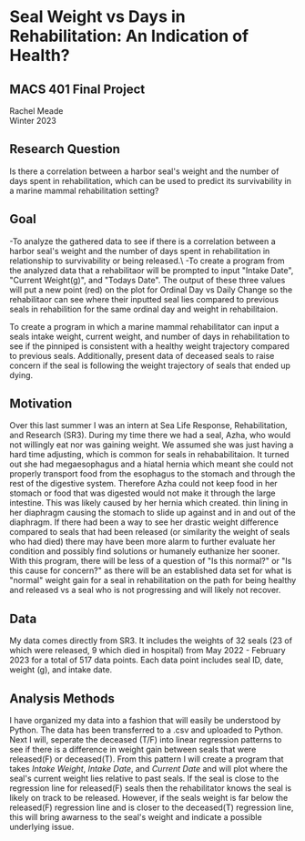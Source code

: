 # **Seal Weight vs Days in Rehabilitation: An Indication of Health?**
## MACS 401 Final Project 
Rachel Meade\
Winter 2023

## Research Question
Is there a correlation between a harbor seal's weight and the number of days spent in rehabilitation, which can be used to predict its survivability in a marine mammal rehabilitation setting?

## Goal
-To analyze the gathered data to see if there is a correlation between a harbor seal's weight and the number of days spent in rehabilitation in relationship to survivability or being released.\ 
-To create a program from the analyzed data that a rehabilitaor will be prompted to input "Intake Date", "Current Weight(g)", and "Todays Date". The output of these three values will put a new point (red) on the plot for Ordinal Day vs Daily Change so the rehabilitaor can see where their inputted seal lies compared to previous seals in rehabilition for the same ordinal day and weight in rehabilitaion. 


To create a program in which a marine mammal rehabilitator can input a seals intake weight, current weight, and number of days in rehabilitation to see if the pinniped is consistent with a healthy weight trajectory compared to previous seals. Additionally, present data of deceased seals to raise concern if the seal is following the weight trajectory of seals that ended up dying. 

## Motivation
Over this last summer I was an intern at Sea Life Response, Rehabilitation, and Research (SR3). During my time there we had a seal, Azha, who would not willingly eat nor was gaining weight. We assumed she was just having a hard time adjusting, which is common for seals in rehababilitaion. It turned out she had megaesophagus and a hiatal hernia which meant she could not properly transport food from the esophagus to the stomach and through the rest of the digestive system. Therefore Azha could not keep food in her stomach or food that was digested would not make it through the large intestine. This was likely caused by her hernia which created. thin lining in her diaphragm causing the stomach to slide up against and in and out of the diaphragm. If there had been a way to see her drastic weight difference compared to seals that had been released (or similarity the weight of seals who had died) there may have been more alarm to further evaluate her condition and possibly find solutions or humanely euthanize her sooner. With this program, there will be less of a question of "Is this normal?" or "Is this cause for concern?" as there will be an established data set for what is "normal" weight gain for a seal in rehabilitation on the path for being healthy and released vs a seal who is not progressing and will likely not recover. 


## Data
My data comes directly from SR3. It includes the weights of 32 seals (23 of which were released, 9 which died in hospital) from May 2022 - February 2023 for a total of 517 data points. Each data point includes seal ID, date, weight (g), and intake date. 

## Analysis Methods
I have organized my data into a fashion that will easily be understood by Python. The data has been transferred to a .csv and uploaded to Python. Next I will, seperate the deceased (T/F) into linear regression patterns to see if there is a difference in weight gain between seals that were released(F) or deceased(T). From this pattern I will create a program that takes
*Intake Weight*, *Intake Date*, and *Current Date* and will plot where the seal's current weight lies relative to past seals. If the seal is close to the regression line for released(F) seals then the rehabilitator knows the seal is likely on track to be released. However, if the seals weight is far below the released(F) regression line and is closer to the deceased(T) regression line, this will bring awarness to the seal's weight and indicate a possible underlying issue. 

